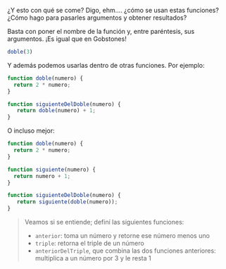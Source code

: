 ¿Y esto con qué se come? Digo, ehm.... ¿cómo se usan estas funciones? ¿Cómo hago para pasarles argumentos y obtener resultados? 

Basta con poner el nombre de la función y, entre paréntesis, sus argumentos. ¡Es igual que en Gobstones!

```javascript
doble(3)
```

Y además podemos usarlas dentro de otras funciones. Por ejemplo: 

```javascript
function doble(numero) {
  return 2 * numero;
}

function siguienteDelDoble(numero) {
   return doble(numero) + 1;
}
```

O incluso mejor: 

```javascript
function doble(numero) {
  return 2 * numero;
}

function siguiente(numero) {
  return numero + 1;
}

function siguienteDelDoble(numero) {
   return siguiente(doble(numero));
}
```

> Veamos si se entiende; definí las siguientes funciones: 
> 
> * `anterior`: toma un número y retorne ese número menos uno
> * `triple`: retorna el triple de un número
> * `anteriorDelTriple`, que combina las dos funciones anteriores: multiplica a un número por 3 y le resta 1
> 
